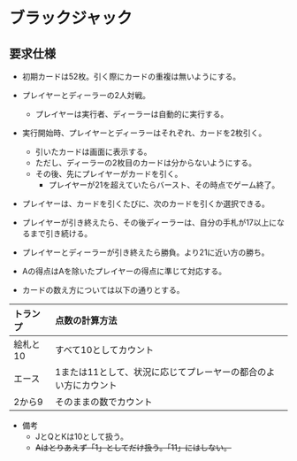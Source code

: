 # ブラックジャック

## 要求仕様
- 初期カードは52枚。引く際にカードの重複は無いようにする。  
- プレイヤーとディーラーの2人対戦。
    - プレイヤーは実行者、ディーラーは自動的に実行する。
  
- 実行開始時、プレイヤーとディーラーはそれぞれ、カードを2枚引く。
    - 引いたカードは画面に表示する。
    - ただし、ディーラーの2枚目のカードは分からないようにする。  
    - その後、先にプレイヤーがカードを引く。
        - プレイヤーが21を超えていたらバースト、その時点でゲーム終了。

- プレイヤーは、カードを引くたびに、次のカードを引くか選択できる。
- プレイヤーが引き終えたら、その後ディーラーは、自分の手札が17以上になるまで引き続ける。

- プレイヤーとディーラーが引き終えたら勝負。より21に近い方の勝ち。

- Aの得点はAを除いたプレイヤーの得点に準じて対応する。
- カードの数え方については以下の通りとする。

|トランプ|点数の計算方法|
|:---|:---|
|絵札と10|すべて10としてカウント|
|エース|1または11として、状況に応じてプレーヤーの都合のよい方にカウント|
|2から9|そのままの数でカウント|

- 備考
    - JとQとKは10として扱う。
    - ~~Aはとりあえず「1」としてだけ扱う。「11」にはしない。~~
